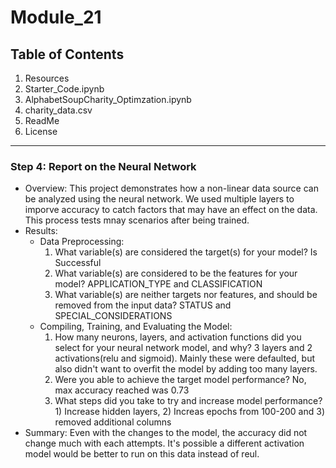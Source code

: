# Module_21

## Table of Contents
1.  Resources
2.  Starter_Code.ipynb
3.  AlphabetSoupCharity_Optimzation.ipynb
4.  charity_data.csv
5.  ReadMe
6.  License 


--------------------------------------
### Step 4: Report on the Neural Network
* Overview: This project demonstrates how a non-linear data source can be analyzed using the neural network. We used multiple layers to imporve accuracy to catch factors that may have an effect on the data. This process tests mnay scenarios after being trained.
* Results:
   *  Data Preprocessing:
      1.  What variable(s) are considered the target(s) for your model? Is Successful
      2.  What variable(s) are considered to be the features for your model? APPLICATION_TYPE and CLASSIFICATION 
      3.  What variable(s) are neither targets nor features, and should be removed from the input data? STATUS and SPECIAL_CONSIDERATIONS
   *  Compiling, Training, and Evaluating the Model:
      1.  How many neurons, layers, and activation functions did you select for your neural network model, and why? 3 layers and 2 activations(relu and sigmoid). Mainly these were defaulted, but also didn't want to overfit the model by adding too many layers.
      2.  Were you able to achieve the target model performance? No, max accuracy reached was 0.73
      3.  What steps did you take to try and increase model performance? 1) Increase hidden layers, 2) Increas epochs from 100-200 and 3) removed additional columns
* Summary: Even with the changes to the model, the accuracy did not change much with each attempts. It's possible a different activation model would be better to run on this data instead of reul. 

